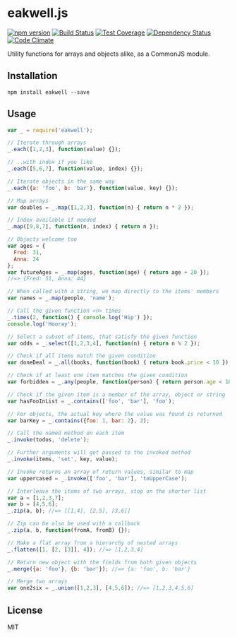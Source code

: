 # eakwell.js
[![npm version](https://badge.fury.io/js/eakwell.svg)](http://badge.fury.io/js/eakwell) [![Build Status](https://travis-ci.org/syntheticore/eakwell.svg?branch=master)](https://travis-ci.org/syntheticore/eakwell) [![Test Coverage](https://codeclimate.com/github/syntheticore/eakwell/badges/coverage.svg)](https://codeclimate.com/github/syntheticore/eakwell/coverage) [![Dependency Status](https://david-dm.org/syntheticore/eakwell.svg)](https://david-dm.org/syntheticore/eakwell) [![Code Climate](https://codeclimate.com/github/syntheticore/eakwell/badges/gpa.svg)](https://codeclimate.com/github/syntheticore/eakwell)

Utility functions for arrays and objects alike, as a CommonJS module.

## Installation

    npm install eakwell --save

## Usage

  ```JavaScript
  var _ = require('eakwell');

  // Iterate through arrays
  _.each([1,2,3], function(value) {});
  
  // ..with index if you like
  _.each([5,6,7], function(value, index) {});
  
  // Iterate objects in the same way
  _.each({a: 'foo', b: 'bar'}, function(value, key) {});

  // Map arrays
  var doubles = _.map([1,2,3], function(n) { return n * 2 });
  
  // Index available if needed
  _.map([9,8,7], function(n, index) { return n });

  // Objects welcome too
  var ages = {
    Fred: 31,
    Anna: 24
  };
  var futureAges = _.map(ages, function(age) { return age + 20 });
  //=> {Fred: 51, Anna: 44}

  // When called with a string, we map directly to the items' members
  var names = _.map(people, 'name');

  // Call the given function <n> times
  _.times(2, function() { console.log('Hip') });
  console.log('Hooray');

  // Select a subset of items, that satisfy the given function
  var odds = _.select([1,2,3,4], function(n) { return n % 2 });

  // Check if all items match the given condition
  var doneDeal = _.all(books, function(book) { return book.price < 10 });

  // Check if at least one item matches the given condition
  var forbidden = _.any(people, function(person) { return person.age < 18 });

  // Check if the given item is a member of the array, object or string
  var hasFooInList = _.contains(['foo', 'bar'], 'foo');

  // For objects, the actual key where the value was found is returned
  var barKey = _.contains({foo: 1, bar: 2}, 2);

  // Call the named method on each item
  _.invoke(todos, 'delete');

  // Further arguments will get passed to the invoked method
  _.invoke(items, 'set', key, value);

  // Invoke returns an array of return values, similar to map
  var uppercased = _.invoke(['foo', 'bar'], 'toUpperCase');

  // Interleave the items of two arrays, stop on the shorter list
  var a = [1,2,3,7];
  var b = [4,5,6];
  _.zip(a, b); //=> [[1,4], [2,5], [3,6]]

  // Zip can be also be used with a callback 
  _.zip(a, b, function(fromA, fromB) {});

  // Make a flat array from a hierarchy of nested arrays
  _.flatten([1, [2, [3]], 4]); //=> [1,2,3,4]

  // Return new object with the fields from both given objects
  _.merge({a: 'foo'}, {b: 'bar'}); //=> {a: 'foo', b: 'bar'}

  // Merge two arrays
  var one2six = _.union([1,2,3], [4,5,6]); //=> [1,2,3,4,5,6]

  ```

## License

  MIT

